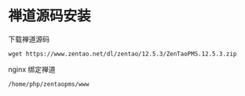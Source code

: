 # 禅道源码安装

下载禅道源码

```
wget https://www.zentao.net/dl/zentao/12.5.3/ZenTaoPMS.12.5.3.zip
```

nginx 绑定禅道

```
/home/php/zentaopms/www
```

